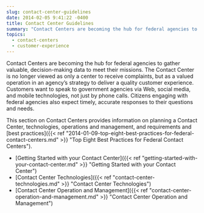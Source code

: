 ```yaml
---
slug: contact-center-guidelines
date: 2014-02-05 9:41:22 -0400
title: Contact Center Guidelines
summary: "Contact Centers are becoming the hub for federal agencies to gather valuable, decision-making data to meet their missions. The Contact Center is no longer viewed as only a center to receive complaints, but as a valued operation in an agency&rsquo;s strategy to deliver a quality customer experience. Customers want to speak to government agencies via"
topics:
  - contact-centers
  - customer-experience
---
```


Contact Centers are becoming the hub for federal agencies to gather valuable, decision-making data to meet their missions. The Contact Center is no longer viewed as only a center to receive complaints, but as a valued operation in an agency’s strategy to deliver a quality customer experience. Customers want to speak to government agencies via Web, social media, and mobile technologies, not just by phone calls. Citizens engaging with federal agencies also expect timely, accurate responses to their questions and needs.

This section on Contact Centers provides information on planning a Contact Center, technologies, operations and management, and requirements and [best practices]({{< ref "2014-01-09-top-eight-best-practices-for-federal-contact-centers.md" >}} "Top Eight Best Practices for Federal Contact Centers").

- [Getting Started with your Contact Center]({{< ref "getting-started-with-your-contact-center.md" >}} "Getting Started with your Contact Center")
- [Contact Center Technologies]({{< ref "contact-center-technologies.md" >}} "Contact Center Technologies")
- [Contact Center Operation and Management]({{< ref "contact-center-operation-and-management.md" >}} "Contact Center Operation and Management")
